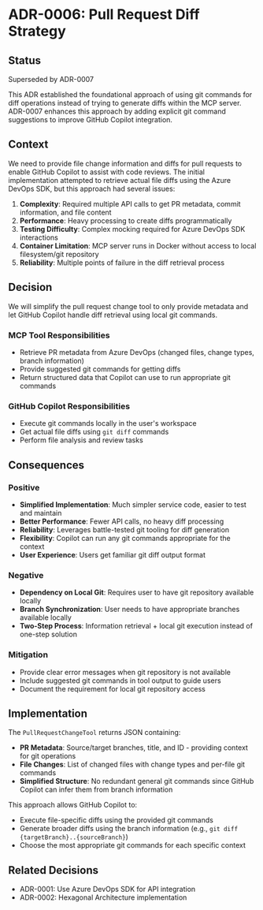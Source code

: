 # ADR-0006: Pull Request Diff Strategy

## Status
Superseded by ADR-0007

This ADR established the foundational approach of using git commands for diff operations instead of trying to generate diffs within the MCP server. ADR-0007 enhances this approach by adding explicit git command suggestions to improve GitHub Copilot integration.

## Context
We need to provide file change information and diffs for pull requests to enable GitHub Copilot to assist with code reviews. The initial implementation attempted to retrieve actual file diffs using the Azure DevOps SDK, but this approach had several issues:

1. **Complexity**: Required multiple API calls to get PR metadata, commit information, and file content
2. **Performance**: Heavy processing to create diffs programmatically
3. **Testing Difficulty**: Complex mocking required for Azure DevOps SDK interactions
4. **Container Limitation**: MCP server runs in Docker without access to local filesystem/git repository
5. **Reliability**: Multiple points of failure in the diff retrieval process

## Decision
We will simplify the pull request change tool to only provide metadata and let GitHub Copilot handle diff retrieval using local git commands.

### MCP Tool Responsibilities
- Retrieve PR metadata from Azure DevOps (changed files, change types, branch information)
- Provide suggested git commands for getting diffs
- Return structured data that Copilot can use to run appropriate git commands

### GitHub Copilot Responsibilities  
- Execute git commands locally in the user's workspace
- Get actual file diffs using `git diff` commands
- Perform file analysis and review tasks

## Consequences

### Positive
- **Simplified Implementation**: Much simpler service code, easier to test and maintain
- **Better Performance**: Fewer API calls, no heavy diff processing
- **Reliability**: Leverages battle-tested git tooling for diff generation
- **Flexibility**: Copilot can run any git commands appropriate for the context
- **User Experience**: Users get familiar git diff output format

### Negative
- **Dependency on Local Git**: Requires user to have git repository available locally
- **Branch Synchronization**: User needs to have appropriate branches available locally
- **Two-Step Process**: Information retrieval + local git execution instead of one-step solution

### Mitigation
- Provide clear error messages when git repository is not available
- Include suggested git commands in tool output to guide users
- Document the requirement for local git repository access

## Implementation
The `PullRequestChangeTool` returns JSON containing:
- **PR Metadata**: Source/target branches, title, and ID - providing context for git operations
- **File Changes**: List of changed files with change types and per-file git commands
- **Simplified Structure**: No redundant general git commands since GitHub Copilot can infer them from branch information

This approach allows GitHub Copilot to:
- Execute file-specific diffs using the provided git commands
- Generate broader diffs using the branch information (e.g., `git diff {targetBranch}..{sourceBranch}`)
- Choose the most appropriate git commands for each specific context

## Related Decisions
- ADR-0001: Use Azure DevOps SDK for API integration
- ADR-0002: Hexagonal Architecture implementation
